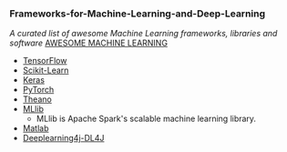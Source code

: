 ### Frameworks-for-Machine-Learning-and-Deep-Learning


 *A curated list of awesome Machine Learning frameworks, libraries and software*
[AWESOME MACHINE LEARNING](https://github.com/josephmisiti/awesome-machine-learning)

- [TensorFlow]()
- [Scikit-Learn]()
- [Keras]()
- [PyTorch](https://pytorch.org)
- [Theano]()
- [MLlib](https://spark.apache.org/mllib/)
  - MLlib is Apache Spark's scalable machine learning library.
- [Matlab]()
- [Deeplearning4j-DL4J]()
